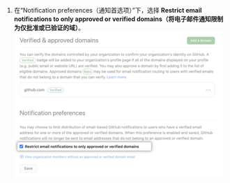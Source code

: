 1. 在“Notification preferences（通知首选项）”下，选择 **Restrict email notifications to only approved or verified domains（将电子邮件通知限制为仅批准或已验证的域）**。 ![将电子邮件通知限制为经验证域电子邮件的复选框](/assets/images/help/organizations/restrict-email-notifications-to-domain.png)
